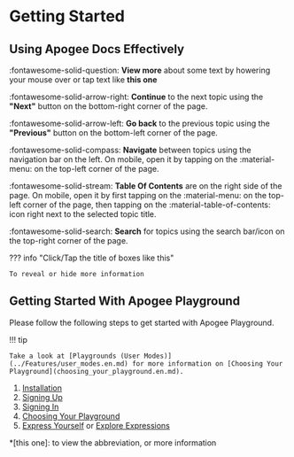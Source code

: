 # Getting Started

## Using Apogee Docs Effectively

:fontawesome-solid-question: **View more** about some text by howering your mouse over or tap text like **this one**

:fontawesome-solid-arrow-right: **Continue** to the next topic using the **"Next"** button on the bottom-right corner of the page.

:fontawesome-solid-arrow-left: **Go back** to the previous topic using the **"Previous"** button on the bottom-left corner of the page.

:fontawesome-solid-compass: **Navigate** between topics using the navigation bar on the left. On mobile, open it by tapping on the :material-menu: on the top-left corner of the page.

:fontawesome-solid-stream: **Table Of Contents** are on the right side of the page. On mobile, open it by first tapping on the :material-menu: on the top-left corner of the page, then tapping on the :material-table-of-contents: icon right next to the selected topic title.

:fontawesome-solid-search: **Search** for topics using the search bar/icon on the top-right corner of the page.

??? info "Click/Tap the title of boxes like this"

    To reveal or hide more information

## Getting Started With Apogee Playground

Please follow the following steps to get started with Apogee Playground.

!!! tip

    Take a look at [Playgrounds (User Modes)](../Features/user_modes.en.md) for more information on [Choosing Your Playground](choosing_your_playground.en.md).

1. [Installation](installation.en.md)
2. [Signing Up](signup.en.md)
3. [Signing In](signin.en.md)
4. [Choosing Your Playground](choosing_your_playground.en.md)
5. [Express Yourself](Expressing_Yourself/index.en.md) or [Explore Expressions](Exploring_Expressions/index.en.md)

*[this one]: to view the abbreviation, or more information
